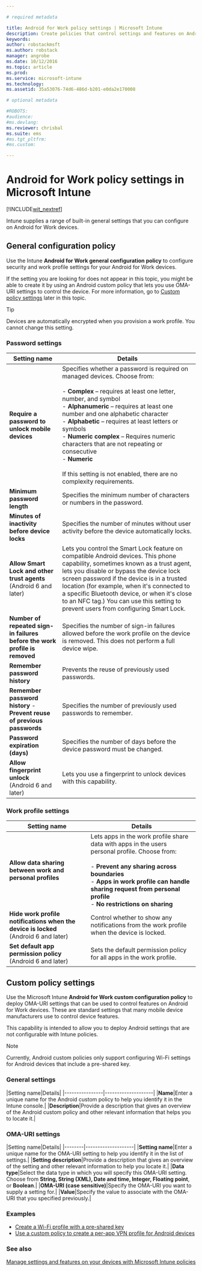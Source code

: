 ```yaml
---

# required metadata

title: Android for Work policy settings | Microsoft Intune
description: Create policies that control settings and features on Android for Work devices that you manage with Intune.
keywords:
author: robstackmsftms.author: robstack
manager: angrobe
ms.date: 10/12/2016
ms.topic: article
ms.prod:
ms.service: microsoft-intune
ms.technology:
ms.assetid: 35a53076-74d6-486d-b201-e0da2e170008

# optional metadata

#ROBOTS:
#audience:
#ms.devlang:
ms.reviewer: chrisbal
ms.suite: ems
#ms.tgt_pltfrm:
#ms.custom:

---
```


# Android for Work policy settings in Microsoft Intune

[!INCLUDE[wit_nextref](../includes/afw_rollout_disclaimer.md)]

Intune supplies a range of built-in general settings that you can configure on Android for Work devices.

## General configuration policy

Use the Intune **Android for Work general configuration policy** to configure security and work profile settings for your Android for Work devices.

If the setting you are looking for does not appear in this topic, you might be able to create it by using an Android custom policy that lets you use OMA-URI settings to control the device. For more information, go to [Custom policy settings](#custom-policy-settings) later in this topic.

> [!TIP]
> Devices are automatically encrypted when you provision a work profile. You cannot change this setting.

### Password settings

|Setting name|Details|
|----------------|-|
|**Require a password to unlock mobile devices**|Specifies whether a password is required on managed devices. Choose from:<br><br>- **Complex** – requires at least one letter, number, and symbol<br>- **Alphanumeric** – requires at least one number and one alphabetic character<br>- **Alphabetic** – requires at least letters or symbols<br>- **Numeric complex** – Requires numeric characters that are not repeating or consecutive<br>- **Numeric**<br><br>If this setting is not enabled, there are no complexity requirements.|
|**Minimum password length**|Specifies the minimum number of characters or numbers in the password.|
|**Minutes of inactivity before device locks**|Specifies the number of minutes without user activity before the device automatically locks.|
|**Allow Smart Lock and other trust agents**<br>(Android 6 and later)|Lets you control the Smart Lock feature on compatible Android devices. This phone capability, sometimes known as a trust agent, lets you disable or bypass the device lock screen password if the device is in a trusted location (for example, when it's connected to a specific Bluetooth device, or when it's close to an NFC tag.) You can use this setting to prevent users from configuring Smart Lock.|
|**Number of repeated sign-in failures before the work profile is removed**|Specifies the number of sign-in failures allowed before the work profile on the device is removed. This does not perform a full device wipe.|
|**Remember password history**|Prevents the reuse of previously used passwords.|
|**Remember password history** - **Prevent reuse of previous passwords**|Specifies the number of previously used passwords to remember.|
|**Password expiration (days)**|Specifies the number of days before the device password must be changed.|
|**Allow fingerprint unlock**<br>(Android 6 and later)|Lets you use a fingerprint to unlock devices with this capability.|


### Work profile settings

|Setting name|Details|
|----------------|-|
|**Allow data sharing between work and personal profiles**|Lets apps in the work profile share data with apps in the users personal profile. Choose from:<br><br>- **Prevent any sharing across boundaries**<br>- **Apps in work profile can handle sharing request from personal profile**<br>- **No restrictions on sharing**|
|**Hide work profile notifications when the device is locked**<br>(Android 6 and later)|Control whether to show any notifications from the work profile when the device is locked.|
|**Set default app permission policy**<br>(Android 6 and later)|Sets the default permission policy for all apps in the work profile.|




## Custom policy settings
Use the Microsoft Intune **Android for Work custom configuration policy** to deploy OMA-URI settings that can be used to control features on Android for Work devices. These are standard settings that many mobile device manufacturers use to control device features.

This capability is intended to allow you to deploy Android settings that are not configurable with Intune policies.

> [!NOTE]
> Currently, Android custom policies only support configuring Wi-Fi settings for Android devices that include a pre-shared key.

### General settings

|Setting name|Details|
    |----------------|--------------------|
    |**Name**|Enter a unique name for the Android custom policy to help you identify it in the Intune console.|
    |**Description**|Provide a description that gives an overview of the Android custom policy and other relevant information that helps you to locate it.|

### OMA-URI settings

   |Setting name|Details|
    |--------|--------------------|
    |**Setting name**|Enter a unique name for the OMA-URI setting to help you identify it in the list of settings.|
    |**Setting description**|Provide a description that gives an overview of the setting and other relevant information to help you locate it.|
    |**Data type**|Select the data type in which you will specify this OMA-URI setting. Choose from **String, String (XML), Date and time, Integer, Floating point**, or **Boolean**.|
    |**OMA-URI (case sensitive)**|Specify the OMA-URI you want to supply a setting for.|
    |**Value**|Specify the value to associate with the OMA-URI that you specified previously.|

### Examples

- [Create a Wi-Fi profile with a pre-shared key](pre-shared-key-wi-fi-profile.md)
- [Use a custom policy to create a per-app VPN profile for Android devices](per-app-vpn-for-android-pulse-secure.md)

### See also
[Manage settings and features on your devices with Microsoft Intune policies](manage-settings-and-features-on-your-devices-with-microsoft-intune-policies.md)
